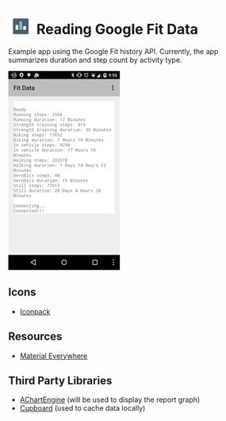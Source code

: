 # ![Screen Shot](small_icon.png) Reading Google Fit Data
Example app using the Google Fit history API. Currently, the app summarizes duration and step count by activity type.

![Screen Shot](screen_shot.png)

Icons
---------------------------
+ [Iconpack](http://www.iconarchive.com/show/beautiful-flat-one-color-icons-by-elegantthemes.html)

Resources
---------------------------
+ [Material Everywhere](http://antonioleiva.com/material-design-everywhere/)

Third Party Libraries
---------------------------
+ [AChartEngine](https://code.google.com/p/achartengine/) (will be used to display the report graph)
+ [Cupboard](https://bitbucket.org/qbusict/cupboard) (used to cache data locally)